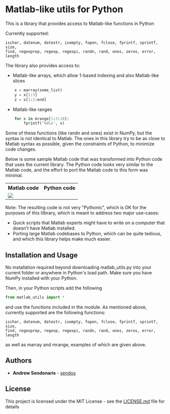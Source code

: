 # Matlab-like utils for Python
This is a library that provides access to Matlab-like functions in Python

Currently supported:

    ischar, datenum, datestr, isempty, fopen, fclose, fprintf, sprintf, size,
    find, regexprep, regexp, regexpi, randn, rand, ones, zeros, error, length

The library also provides access to:
* Matlab-like arrays, which allow 1-based indexing and also Matlab-like slices
```python
    x = marray(some_list)
    y = x[1:3]
    z = x[1:2:end]
```
* Matlab-like ranges
```python
    for x in mrange[1:3:10]:
        fprintf('%d\n', x)
```
Some of these functions (like randn and ones) exist in NumPy, but the syntax is not identical to Matlab. The ones in this library try to be as close to Matlab syntax as possible, given the constraints of Python, to minimize code changes.

Below is some sample Matlab code that was transformed into Python code that uses the current library. The Python code looks very similar to the Matlab code, and the effort to port the Matlab code to this form was minimal.
<table>
<tr><th>Matlab code</th><th>Python code</th></tr>
<tr><td colspan="2">
<img src="https://cloud.githubusercontent.com/assets/1019930/25139782/3c0b6ce8-2456-11e7-88a2-e9be395e306c.png">
 </td></tr>
</table>

Note: The resulting code is not very "Pythonic", which is OK for the purposes of this lilbrary, which is meant to address two major use-cases: 
   * Quick scripts that Matlab experts might have to write on a computer that doesn't have Matlab installed.
   * Porting large Matlab codebases to Python, which can be quite tedious, and which this library helps make much easier.



## Installation and Usage

No installation required beyond downloading matlab_utils.py into your current folder or anywhere in Python's load path. Make sure you have NumPy installed with your Python.

Then, in your Python scripts add the following
```python
from matlab_utils import *
```
and use the functions included in the module. As mentioned above, currently supported are the following functions:

    ischar, datenum, datestr, isempty, fopen, fclose, fprintf, sprintf, size,
    find, regexprep, regexp, regexpi, randn, rand, ones, zeros, error, length
    
as well as marray and mrange, examples of which are given above.

## Authors

* **Andrew Sendonaris** - [sendos](https://github.com/sendos)

## License

This project is licensed under the MIT License - see the [LICENSE.md](LICENSE.md) file for details
